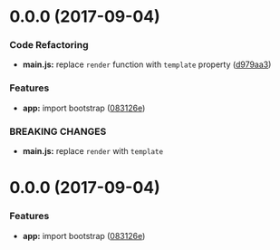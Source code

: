 <a name="0.0.0"></a>
# 0.0.0 (2017-09-04)


### Code Refactoring

* **main.js:** replace `render` function with `template` property ([d979aa3](https://github.com/aneurysmjs/meduzapp/commit/d979aa3))


### Features

* **app:** import bootstrap ([083126e](https://github.com/aneurysmjs/meduzapp/commit/083126e))


### BREAKING CHANGES

* **main.js:** replace `render` with `template`



<a name="0.0.0"></a>
# 0.0.0 (2017-09-04)


### Features

* **app:** import bootstrap ([083126e](https://github.com/aneurysmjs/meduzapp/commit/083126e))



